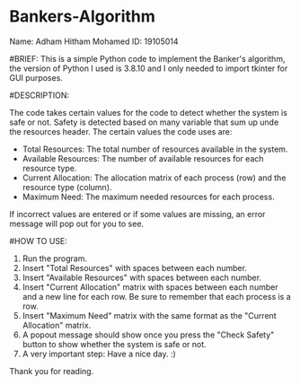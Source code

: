 # Bankers-Algorithm
Name: Adham Hitham Mohamed 
ID: 19105014

#BRIEF: 
This is a simple Python code to implement the Banker's algorithm, the version of Python I used is 3.8.10 and I only needed to import tkinter for GUI purposes.

#DESCRIPTION: 

The code takes certain values for the code to detect whether the system is safe or not. Safety is detected based on many variable that sum up unde the resources header. The certain values the code uses are: 

-  Total Resources: The total number of resources available in the system.
-  Available Resources: The number of available resources for each resource type.
-  Current Allocation: The allocation matrix of each process (row) and the resource type (column).
-  Maximum Need: The maximum needed resources for each process.

If incorrect values are entered or if some values are missing, an error message will pop out for you to see. 

#HOW TO USE:

1) Run the program.
2) Insert "Total Resources" with spaces between each number.
3) Insert "Available Resources" with spaces between each number.
4) Insert "Current Allocation" matrix with spaces between each number and a new line for each row. Be sure to remember that each process is a row.
5) Insert "Maximum Need" matrix with the same format as the "Current Allocation" matrix.
6) A popout message should show once you press the "Check Safety" button to show whether the system is safe or not.
7) A very important step: Have a nice day. :) 

Thank you for reading. 
